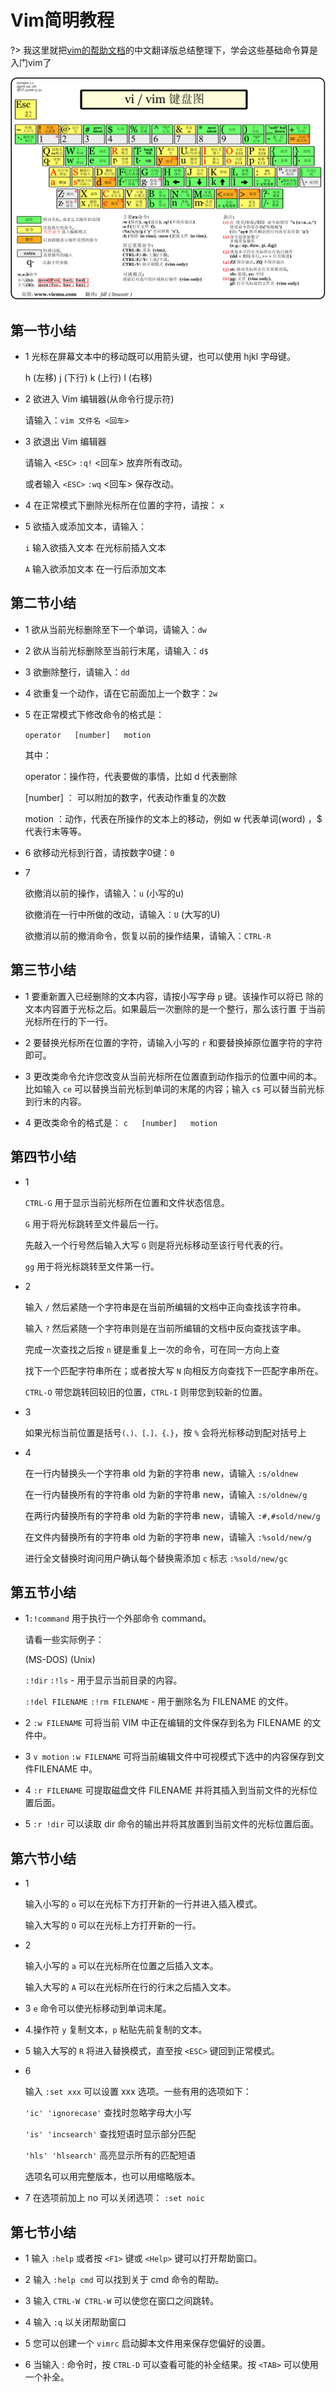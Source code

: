 # Vim简明教程

?> 我这里就把[vim的帮助文档](http://vimcdoc.sourceforge.net/)的中文翻译版总结整理下，学会这些基础命令算是入门vim了

![VIM](../images/vi-vim-cheat-sheet-sch1.gif)

## 第一节小结

- 1 光标在屏幕文本中的移动既可以用箭头键，也可以使用 hjkl 字母键。

    h (左移)	j (下行)       k (上行)	    l (右移)

- 2 欲进入 Vim 编辑器(从命令行提示符)

    请输入：`vim 文件名 <回车>`

- 3 欲退出 Vim 编辑器

    请输入 `<ESC>`   `:q!`   <回车> 放弃所有改动。

    或者输入 `<ESC>`   `:wq`   <回车> 保存改动。

- 4 在正常模式下删除光标所在位置的字符，请按： `x`

- 5 欲插入或添加文本，请输入：

    `i`   输入欲插入文本   <ESC>    在光标前插入文本

    `A`   输入欲添加文本   <ESC>    在一行后添加文本

## 第二节小结

- 1 欲从当前光标删除至下一个单词，请输入：`dw`
- 2 欲从当前光标删除至当前行末尾，请输入：`d$`
- 3 欲删除整行，请输入：`dd`
- 4 欲重复一个动作，请在它前面加上一个数字：`2w`
- 5 在正常模式下修改命令的格式是：

    `operator   [number]   motion`

    其中：

    operator：操作符，代表要做的事情，比如 d 代表删除

    [number] ： 可以附加的数字，代表动作重复的次数

    motion ：动作，代表在所操作的文本上的移动，例如 w 代表单词(word)
，$ 代表行末等等。

- 6 欲移动光标到行首，请按数字0键：`0`

- 7

    欲撤消以前的操作，请输入：`u` (小写的u)

    欲撤消在一行中所做的改动，请输入：`U` (大写的U)

    欲撤消以前的撤消命令，恢复以前的操作结果，请输入：`CTRL-R`

## 第三节小结

- 1 要重新置入已经删除的文本内容，请按小写字母 `p` 键。该操作可以将已 除的文本内容置于光标之后。如果最后一次删除的是一个整行，那么该行置
    于当前光标所在行的下一行。

- 2 要替换光标所在位置的字符，请输入小写的 `r` 和要替换掉原位置字符的字符即可。

- 3 更改类命令允许您改变从当前光标所在位置直到动作指示的位置中间的本。
    比如输入 `ce` 可以替换当前光标到单词的末尾的内容；输入 `c$` 可以替当前光标到行末的内容。

- 4 更改类命令的格式是：
  `c   [number]   motion`


## 第四节小结

- 1

    `CTRL-G` 用于显示当前光标所在位置和文件状态信息。

    `G` 用于将光标跳转至文件最后一行。

    先敲入一个行号然后输入大写 `G` 则是将光标移动至该行号代表的行。
    
    `gg` 用于将光标跳转至文件第一行。
    
- 2

    输入 `/` 然后紧随一个字符串是在当前所编辑的文档中正向查找该字符串。

    输入 `?` 然后紧随一个字符串则是在当前所编辑的文档中反向查找该字串。

    完成一次查找之后按 `n` 键是重复上一次的命令，可在同一方向上查

    找下一个匹配字符串所在；或者按大写 `N` 向相反方向查找下一匹配字串所在。

    `CTRL-O` 带您跳转回较旧的位置，`CTRL-I` 则带您到较新的位置。

- 3 

  如果光标当前位置是括号`(、)、[、]、{、}`，按 `%` 会将光标移动到配对括号上

- 4

    在一行内替换头一个字符串 old 为新的字符串 new，请输入  `:s/oldnew`

    在一行内替换所有的字符串 old 为新的字符串 new，请输入  `:s/oldnew/g`

    在两行内替换所有的字符串 old 为新的字符串 new，请输入  `:#,#sold/new/g`

    在文件内替换所有的字符串 old 为新的字符串 new，请输入  `:%sold/new/g`

    进行全文替换时询问用户确认每个替换需添加 `c` 标志 `:%sold/new/gc`

## 第五节小结

- 1`:!command` 用于执行一个外部命令 command。

    请看一些实际例子：

    (MS-DOS)	  (Unix)

    `:!dir`		   `:!ls`		   -  用于显示当前目录的内容。
    
    `:!del FILENAME`   `:!rm FILENAME`   -  用于删除名为 FILENAME 的文件。

- 2 `:w FILENAME`  可将当前 VIM 中正在编辑的文件保存到名为 FILENAME 的文件中。

- 3  `v motion` `:w FILENAME` 可将当前编辑文件中可视模式下选中的内容保存到文件FILENAME 中。

- 4 `:r FILENAME` 可提取磁盘文件 FILENAME 并将其插入到当前文件的光标位置后面。

- 5 `:r !dir` 可以读取 dir 命令的输出并将其放置到当前文件的光标位置后面。


## 第六节小结
- 1

    输入小写的 `o` 可以在光标下方打开新的一行并进入插入模式。

    输入大写的 `O` 可以在光标上方打开新的一行。

- 2

    输入小写的 `a` 可以在光标所在位置之后插入文本。

    输入大写的 `A` 可以在光标所在行的行末之后插入文本。

- 3 `e` 命令可以使光标移动到单词末尾。

- 4.操作符 `y` 复制文本，`p` 粘贴先前复制的文本。

- 5 输入大写的 `R` 将进入替换模式，直至按 `<ESC>` 键回到正常模式。

- 6

    输入 `:set xxx` 可以设置 xxx 选项。一些有用的选项如下：

    `'ic' 'ignorecase'`	查找时忽略字母大小写

    `'is' 'incsearch'`	查找短语时显示部分匹配

    `'hls' 'hlsearch'`	高亮显示所有的匹配短语

    选项名可以用完整版本，也可以用缩略版本。

- 7 在选项前加上 no 可以关闭选项：  `:set noic`

## 第七节小结

- 1 输入 `:help` 或者按 `<F1>` 键或 `<Help>` 键可以打开帮助窗口。

- 2 输入 `:help cmd` 可以找到关于 cmd 命令的帮助。

- 3 输入 `CTRL-W CTRL-W`  可以使您在窗口之间跳转。

- 4 输入 `:q` 以关闭帮助窗口

- 5 您可以创建一个 `vimrc` 启动脚本文件用来保存您偏好的设置。

- 6 当输入 : 命令时，按 `CTRL-D` 可以查看可能的补全结果。按 `<TAB>` 可以使用一个补全。
